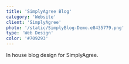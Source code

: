 ```yaml
---
title: 'SimplyAgree Blog'
category: 'Website'
client: 'SimplyAgree'
photo: '/static/SimplyBlog-Demo.e8435779.png'
type: 'Web Design'
color: '#709293'
---
```


In house blog design for SimplyAgree.
